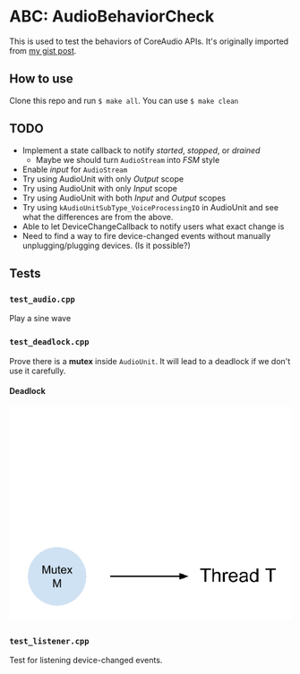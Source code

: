 # ABC: AudioBehaviorCheck

This is used to test the behaviors of CoreAudio APIs.
It's originally imported from [my gist post][gist].

## How to use
Clone this repo and run ```$ make all```.
You can use ```$ make clean```

## TODO
- Implement a state callback to notify _started_, _stopped_, or _drained_
  - Maybe we should turn ```AudioStream``` into _FSM_ style
- Enable *input* for ```AudioStream```
- Try using AudioUnit with only *Output* scope
- Try using AudioUnit with only *Input* scope
- Try using AudioUnit with both *Input* and *Output* scopes
- Try using ```kAudioUnitSubType_VoiceProcessingIO``` in AudioUnit
  and see what the differences are from the above.
- Able to let DeviceChangeCallback to notify users what exact change is
- Need to find a way to fire device-changed events without manually unplugging/plugging devices.
(Is it possible?)

## Tests

### ```test_audio.cpp```
Play a sine wave

### ```test_deadlock.cpp```
Prove there is a **mutex** inside ```AudioUnit```. It will lead to a deadlock if we don't use it carefully.

#### Deadlock

![](images/deadlock.gif)

### ```test_listener.cpp```
Test for listening device-changed events.

[gist]: https://gist.github.com/ChunMinChang/47b8712ed57b96721eec18dede39d2f9 "Note for coreaudio"
